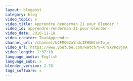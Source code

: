 ```yaml
---
layout: blogpost
category: blog
video_topic: x
video_title: Apprendre Renderman 21 pour Blender !
video_id: apprendre-renderman-21-pour-blender-
video_date: 2016-11-18
video_creator: ToutApprendre
channel_url: /channel/UCFMQG2aYndcIPHGNfmkTo_w
video_url: https://www.youtube.com/watch?v=XT9XVKq8jnA
video_length: 1:37:10
language_audio: English
language_subs: x
blender_version: 2.78
tags_software: x
---
```

